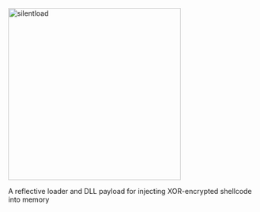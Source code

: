 <img width="349" alt="silentload" src="https://github.com/user-attachments/assets/f028dfb7-bc60-4a2b-aa44-86b0671a2732">


A reflective loader and DLL payload for injecting XOR-encrypted shellcode into memory
